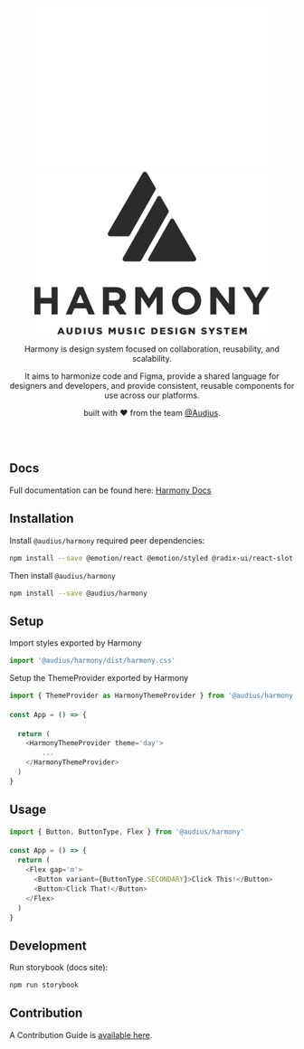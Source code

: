 <p align="center">
  <img height="288px" src="./src/storybook/assets/harmonyLogoDark.png#gh-dark-mode-only">
  <img height="288px" src="./src/storybook/assets/harmonyLogo.png#gh-light-mode-only">

  <p align="center">
    Harmony is design system focused on collaboration, reusability, and scalability.
  </p>
  <p align="center">
    It aims to harmonize code and Figma, provide a shared language for designers and developers, and provide consistent, reusable components for use across our platforms.
  </p>
  <p align="center">
    built with ❤️ from the team <a href="https://audius.org">@Audius</a>.
  </p>
</p>

<br />
<br />

## Docs

Full documentation can be found here: [Harmony Docs](https://harmony.audius.co)

## Installation

Install `@audius/harmony` required peer dependencies:

```bash
npm install --save @emotion/react @emotion/styled @radix-ui/react-slot @react-spring/web classnames lodash react-lottie react-merge-refs react-perfect-scrollbar react-use react-use-measure
```

Then install `@audius/harmony`

```bash
npm install --save @audius/harmony
```

## Setup

Import styles exported by Harmony

```ts
import '@audius/harmony/dist/harmony.css'
```

Setup the ThemeProvider exported by Harmony

```ts
import { ThemeProvider as HarmonyThemeProvider } from '@audius/harmony'

const App = () => {

  return (
    <HarmonyThemeProvider theme='day'>
        ...
    </HarmonyThemeProvider>
  )
}
```

## Usage

```ts
import { Button, ButtonType, Flex } from '@audius/harmony'

const App = () => {
  return (
    <Flex gap='m'>
      <Button variant={ButtonType.SECONDARY}>Click This!</Button>
      <Button>Click That!</Button>
    </Flex>
  )
}
```

## Development

Run storybook (docs site):

```bash
npm run storybook
```

## Contribution

A Contribution Guide is [available here](https://www.notion.so/audiusproject/Submitting-for-Design-Updates-52a8bc3bb68747818a96d2721bace27f).

